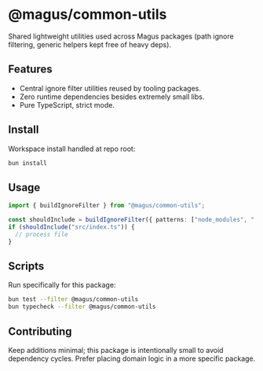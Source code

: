 # @magus/common-utils

Shared lightweight utilities used across Magus packages (path ignore filtering, generic helpers kept free of heavy deps).

## Features

- Central ignore filter utilities reused by tooling packages.
- Zero runtime dependencies besides extremely small libs.
- Pure TypeScript, strict mode.

## Install

Workspace install handled at repo root:

```bash
bun install
```

## Usage

```ts
import { buildIgnoreFilter } from "@magus/common-utils";

const shouldInclude = buildIgnoreFilter({ patterns: ["node_modules", ".git"] });
if (shouldInclude("src/index.ts")) {
  // process file
}
```

## Scripts

Run specifically for this package:

```bash
bun test --filter @magus/common-utils
bun typecheck --filter @magus/common-utils
```

## Contributing

Keep additions minimal; this package is intentionally small to avoid dependency cycles. Prefer placing domain logic in a more specific package.
